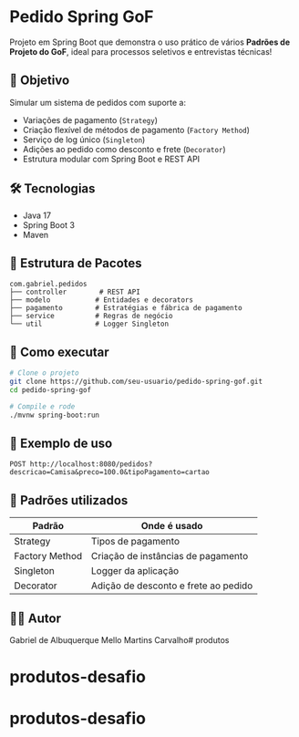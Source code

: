 # Pedido Spring GoF

Projeto em Spring Boot que demonstra o uso prático de vários **Padrões de Projeto do GoF**, ideal para processos seletivos e entrevistas técnicas!

## 🎯 Objetivo

Simular um sistema de pedidos com suporte a:
- Variações de pagamento (`Strategy`)
- Criação flexível de métodos de pagamento (`Factory Method`)
- Serviço de log único (`Singleton`)
- Adições ao pedido como desconto e frete (`Decorator`)
- Estrutura modular com Spring Boot e REST API

## 🛠️ Tecnologias

- Java 17
- Spring Boot 3
- Maven

## 📁 Estrutura de Pacotes

```
com.gabriel.pedidos
├── controller        # REST API
├── modelo           # Entidades e decorators
├── pagamento        # Estratégias e fábrica de pagamento
├── service          # Regras de negócio
└── util             # Logger Singleton
```

## 🚀 Como executar

```bash
# Clone o projeto
git clone https://github.com/seu-usuario/pedido-spring-gof.git
cd pedido-spring-gof

# Compile e rode
./mvnw spring-boot:run
```

## 🔄 Exemplo de uso

```http
POST http://localhost:8080/pedidos?descricao=Camisa&preco=100.0&tipoPagamento=cartao
```

## 🧠 Padrões utilizados

| Padrão        | Onde é usado                                      |
|---------------|---------------------------------------------------|
| Strategy      | Tipos de pagamento                                |
| Factory Method| Criação de instâncias de pagamento                |
| Singleton     | Logger da aplicação                               |
| Decorator     | Adição de desconto e frete ao pedido              |

## 🧑‍💻 Autor

Gabriel de Albuquerque Mello Martins Carvalho# produtos
# produtos-desafio
# produtos-desafio
